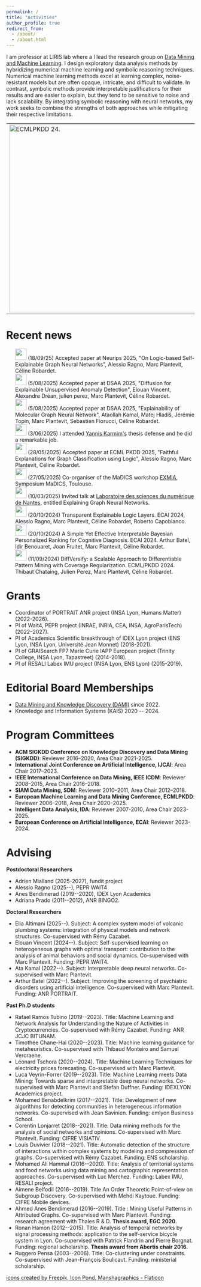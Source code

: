```yaml
---
permalink: /
title: "Activities"
author_profile: true
redirect_from: 
  - /about/
  - /about.html
---
```



I am professor at LIRIS lab where a I lead the research group on <a href="https://projet.liris.cnrs.fr/dm2l/">Data Mining and Machine Learning</a>. I design exploratory data analysis methods by hybridizing numerical machine learning and symbolic reasoning techniques. Numerical machine learning methods excel at learning complex, noise-resistant models but are often opaque, intricate, and difficult to validate. In contrast, symbolic methods provide interpretable justifications for their results and are easier to explain, but they tend to be sensitive to noise and lack scalability. By integrating symbolic reasoning with neural networks, my work seeks to combine the strengths of both approaches while mitigating their respective limitations.

<!-- My research journey began with the development of pattern enumeration algorithms for constrained data mining. It subsequently expanded to the analysis of static and dynamic graphs. More recently, I have focused on hybridizing pattern mining with statistical machine learning methods. This includes constraining models to better leverage richer data and enhancing their interpretability.-->

<!--img src="https://crobardet.github.io/files/ijcai.png" alt="IJCAI 2022." width=500-->
<table style="border-collapse: collapse; border: none;">
        <tr style="border-collapse: collapse; border: none;">
            <td style="border: none;"><img src="https://crobardet.github.io/files/diffversify.png" alt="ECMLPKDD 24." width=500></td>
            <td style="border: none;"><img src="https://crobardet.github.io/images/TLL.png" alt="ECAI 24." width=500></td>
        </tr>
</table>


Recent news
======

<ul  class="list-unstyled">
   <li style="list-style-type: none;"> <img src="https://crobardet.github.io/files/nouveau.png" width="30px">  (18/09/25) Accepted paper at Neurips 2025, "On Logic-based Self-Explainable Graph Neural Networks",
Alessio Ragno, Marc Plantevit, Céline Robardet.</li>
   <li style="list-style-type: none;"> <img src="https://crobardet.github.io/files/paper.png" width="30px"> (5/08/2025) Accepted paper at DSAA 2025, "Diffusion for Explainable Unsupervised Anomaly Detection", Elouan Vincent, Alexandre Dréan, julien perez, Marc Plantevit, Céline Robardet. </li>
  <li style="list-style-type: none;"> <img src="https://crobardet.github.io/files/paper.png" width="30px"> (5/08/2025) Accepted paper at DSAA 2025, "Explainability of Molecular Graph Neural Network", Ataollah Kamal, Matej Hladiš, Jérémie Topin, Marc Plantevit, Sebastien Fiorucci, Céline Robardet. </li>
<li style="list-style-type: none;"> <img src="https://crobardet.github.io/files/phd.png" width="30px"> (3/06/2025) I attended <a href="https://ykrmm.github.io/">Yannis Karmim's</a> thesis defense and he did a remarkable job. </li>
<li style="list-style-type: none;"> <img src="https://crobardet.github.io/files/paper.png" width="30px"> (28/05/2025) Accepted paper at ECML PKDD 2025, "Faithful Explanations for Graph Classification using Logic", Alessio Ragno, Marc Plantevit, Céline Robardet. </li>
<li style="list-style-type: none;"> <img src="https://crobardet.github.io/files/conference.png" width="30px"> (27/05/2025) Co-organiser of the MaDICS workshop <a href="https://www.madics.fr/ateliers/exmia/">EXMIA</a>, Symposium MaDICS, Toulouse.</li>
<li style="list-style-type:none;"> <img src="https://crobardet.github.io/files/annonce.png" width="30px"> (10/03/2025) Invited talk at <a href="https://www.ls2n.fr/"> Laboratoire des sciences du numérique de Nantes</a>, entitled <it>Explaining Graph Neural Networks</it>.</li>
<li style="list-style-type: none;"> <img src="https://crobardet.github.io/files/paper.png" width="30px"> (20/10/2024) Transparent Explainable Logic Layers. ECAI 2024, Alessio Ragno, Marc Plantevit, Céline Robardet, Roberto Capobianco.</li>
<li style="list-style-type: none;"> <img src="https://crobardet.github.io/files/paper.png" width="30px"> (20/10/2024) A Simple Yet Effective Interpretable Bayesian Personalized Ranking for Cognitive Diagnosis. ECAI 2024. Arthur Batel, Idir Benouaret, Joan Fruitet, Marc Plantevit, Céline Robardet.</li>
<li style="list-style-type: none;"> <img src="https://crobardet.github.io/files/paper.png" width="30px"> (11/09/2024) DiffVersify: a Scalable Approach to Differentiable Pattern Mining with Coverage Regularization. ECML/PKDD 2024. Thibaut Chataing, Julien Perez, Marc Plantevit, Céline Robardet.</li>
<!--li> Lecturer at <a href="https://ia2.gdria.fr/ia2-2022/">Autumn Institute in Artificial Intelligence (IA2)</a>, GDR IA, october 2022.</li>
<li> Lecturer at University of Bari, June 2022.</li>
<li> Program Co-Chair of <a href="https://ecmlpkdd.org/2019/">ECMLPKDD 2019</a>, Würzburg, Germany.</li>
<li> Lecturer at EMLyon Business School, January 2019.</li>
<li> Journal Track Chair for ECMLPKDD 2016, Riva del Garda, Italy.</li>
<li> Lecturer at <a href="https://project.inria.fr/netspringlyon/3-workshops-on-network-sciences/workshop-on-processes-on-and-of-networks/">Data Driven Approach to Networks and Language workshop</a>, June 2016.</li>
<li>Tutorials chair for ECMLPKDD 2014, Nancy France.</li>
<li> Lecturer at the <a href="https://sfb876.tu-dortmund.de/SummerSchool2014/program.html">International Summer School Resource-aware Machine Learning</a> at Technische Universität Dortmund, Germany, September 2014</li>
 <li> Program Co-Chair for IDA 2009, Lyon France.</li--> 
</ul>


Grants
======
* Coordinator of PORTRAIT ANR project (INSA Lyon, Humans Matter) (2022-2026).
* PI of Wait4, PEPR project (INRAE, INRIA, CEA, INSA, AgroParisTech) (2022–2027).
* PI of Academics Scientific breakthrough of IDEX Lyon project (ENS Lyon, INSA Lyon, Université Jean Monnet) (2018-2021).
* PI of GRAISearch FP7 Marie Curie IAPP European project (Trinity College, INSA Lyon, Tapastreet) (2014-2018).
* PI of RESALI Labex IMU project (INSA Lyon, ENS Lyon) (2015-2019).



Editorial Board Memberships
=====
* <a href="https://link.springer.com/journal/10618/editorial-board">Data Mining and Knowledge Discovery (DAMI)</a> since 2022.
* Knowledge and Information Systems (KAIS) 2020 -- 2024.

Program Committees
=====
* <b>ACM SIGKDD Conference on Knowledge Discovery and Data Mining (SIGKDD)</b>: Reviewer 2016–2020, Area Chair 2021-2025.
* <b>International Joint Conference on Artificial Intelligence, IJCAI</b>: Area Chair 2017–2023.
* <b>IEEE International Conference on Data Mining, IEEE ICDM</b>: Reviewer 2008–2015, Area Chair 2016–2018.
* <b>SIAM Data Mining, SDM</b>: Reviewer 2010–2011, Area Chair 2012–2018.
* <b>European Machine Learning and Data Mining Conference, ECMLPKDD</b>: Reviewer 2006–2018, Area Chair 2020–2025.
* <b>Intelligent Data Analysis, IDA</b>: Reviewer 2007-2010, Area Chair 2023-2025.
* <b>European Conference on Artificial Intelligence, ECAI</b>: Reviewer 2023-2024.
  
Advising
=====

**Postdoctoral Researchers**
* Adrien Mialland (2025-2027), fundit project
* Alessio Ragno (2025--), PEPR WAIT4
* Anes Bendimerad (2019--2020), IDEX Lyon Academics
* Adriana Prado (2011--2012), ANR BINGO2.
  
**Doctoral Researchers**
* Elia Altimani (2025--). Subject: A complex system model of volcanic plumbing systems: integration of physical models and network structures. Co-supervised with Rémy Cazabet.
* Elouan Vincent (2024--). Subject: Self-supervised learning on heterogeneous graphs with optimal transport: contribution to the analysis of animal behaviors and social dynamics. Co-supervised with Marc Plantevit. Funding: PEPR WAIT4.
* Ata Kamal (2022--). Subject: Interpretable deep neural networks. Co-supervised with Marc Plantevit.
* Arthur Batel (2022--). Subject: Improving the screening of psychiatric disorders using artificial intelligence. Co-supervised with Marc Plantevit. Funding: ANR PORTRAIT.

 
**Past Ph.D students**
  
* Rafael Ramos Tubino (2019--2023). Title: Machine Learning and Network Analysis for Understanding the Nature of Activities in Cryptocurrencies. Co-supervised with Rémy Cazabet. Funding: ANR JCJC BITUNAM.
* Timothée Chane-Hai (2020--2023). Title: Machine learning guidance for metaheuristics. Co-supervised with Thibaud Monteiro and Samuel Vercraene.
* Léonard Tschora (2020--2024). Title: Machine Learning Techniques for electricity prices forecasting. Co-supervised with Marc Plantevit.
* Luca Veyrin-Forrer (2019--2023). Title: Machine Learning meets Data Mining: Towards sparse and interpretable deep neural networks. Co-supervised with Marc Plantevit and Stefan Duffner. Funding: IDEXLYON Academics project.
* Mohamed Benabdelkrim (2017--2021). Title: Development of new algorithms for detecting communities in heterogeneous information networks. Co-supervised with Jean Savinien. Funding: emlyon Business School.
* Corentin Lonjarret (2018--2021). Title: Data mining methods for the analysis of social networks and opinions. Co-supervised with Marc Plantevit. Funding: CIFRE VISIATIV.
* Louis Duvivier (2018--2021). Title: Automatic detection of the structure of interactions within complex systems by modeling and compression of graphs. Co-supervised with Rémy Cazabet. Funding: ENS scholarship.
* Mohamed Ali Hammal (2016--2020). Title: Analysis of territorial systems and food networks using data mining and cartographic representation approaches. Co-supervised with Luc Merchez. Funding: Labex IMU, RESALI project.
* Aimene Belfodil (2016--2019). Title An Order Theoretic Point-of-view on Subgroup Discovery. Co-supervised with Mehdi Kaytoue. Funding: CIFRE Mobile devices.
* Ahmed Anes Bendimerad (2016--2019). Title : Mining Useful Patterns in Attributed Graphs. Co-supervised with Marc Plantevit. Funding: research agreement with Thales R & D. <b>Thesis award, EGC 2020.</b>
* Ronan Hamon (2012--2015). Title: Analysis of temporal networks by signal processing methods: application to the self-service bicycle system in Lyon. Co-supervised with Patrick Flandrin and Pierre Borgnat. Funding: regional scholarship. <b>Thesis award from Abertis chair 2016.</b>
* Ruggero Pensa (2003--2006). Title: Co-clustering under constraints. Co-supervised with Jean-François Boulicaut. Funding: ministerial scholarship.
    
<a href="https://www.flaticon.com/fr/icones-gratuites/etude" title="étude icônes">icons created by Freepik, Icon Pond, Manshagraphics - Flaticon</a>



